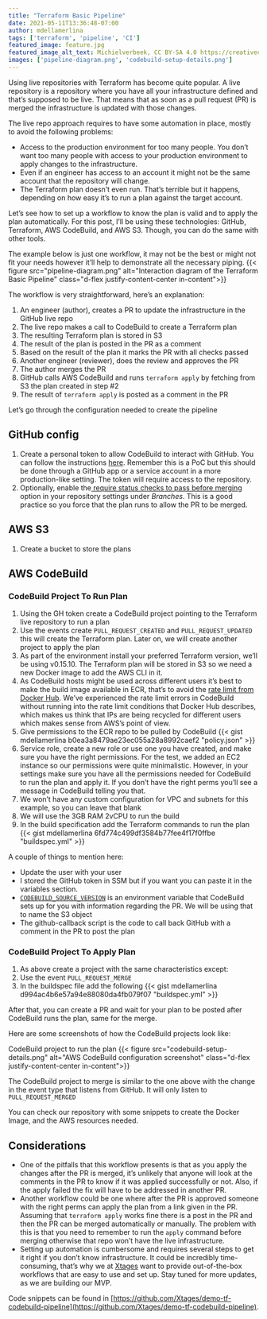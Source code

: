 ```yaml
---
title: "Terraform Basic Pipeline"
date: 2021-05-11T13:36:48-07:00
author: mdellamerlina
tags: ['terraform', 'pipeline', 'CI']
featured_image: feature.jpg
featured_image_alt_text: Michielverbeek, CC BY-SA 4.0 https://creativecommons.org/licenses/by-sa/4.0, via Wikimedia Commons
images: ['pipeline-diagram.png', 'codebuild-setup-details.png']
---
```


Using live repositories with Terraform has become quite popular. A live
repository is a repository where you have all your infrastructure defined
and that’s supposed to be live. That means that as soon as a pull request (PR)
is merged the infrastructure is updated with those changes.

The live repo approach requires to have some automation in place, mostly to avoid the following problems:
* Access to the production environment for too many people.
  You don’t want too many people with access to your production environment to apply changes to the infrastructure.
* Even if an engineer has access to an account it might not be the same account that the repository will change.
* The Terraform plan doesn’t even run. That’s terrible but it happens,
  depending on how easy it’s to run a plan against the target account.

Let’s see how to set up a workflow to know the plan is valid and to apply the plan automatically.
For this post, I’ll be using these technologies: GitHub, Terraform, AWS CodeBuild, and AWS S3. Though, you can do the same with other tools.

The example below is just one workflow, it may not be the best or might not fit your needs however it’ll help to demonstrate all the necessary piping.
{{< figure src="pipeline-diagram.png" alt="Interaction diagram of the Terraform Basic Pipeline" class="d-flex justify-content-center in-content">}}

The workflow is very straightforward, here’s an explanation:
1. An engineer (author), creates a PR to update the infrastructure in the GitHub live repo
2. The live repo makes a call to CodeBuild to create a Terraform plan
3. The resulting Terraform plan is stored in S3
4. The result of the plan is posted in the PR as a comment
5. Based on the result of the plan it marks the PR with all checks passed
6. Another engineer (reviewer), does the review and approves the PR
7. The author merges the PR
8. GitHub calls AWS CodeBuild and runs `terraform apply` by fetching from S3 the plan created in step #2
9. The result of `terraform apply` is posted as a comment in the PR

Let’s go through the configuration needed to create the pipeline

## GitHub config
1. Create a personal token to allow CodeBuild to interact with GitHub. You can follow the instructions [here](https://docs.github.com/en/github/authenticating-to-github/creating-a-personal-access-token). Remember this is a PoC but this should be done through a GitHub app or a service account in a more production-like setting. The token will require access to the repository.
2. Optionally, enable the[ require status checks to pass before merging](https://docs.github.com/en/github/administering-a-repository/managing-a-branch-protection-rule) option in your repository settings under *Branches*. This is a good practice so you force that the plan runs to allow the PR to be merged.

## AWS S3
1. Create a bucket to store the plans

## AWS CodeBuild

### CodeBuild Project To Run Plan
1. Using the GH token create a CodeBuild project pointing to the Terraform live repository to run a plan
2. Use the events create `PULL_REQUEST_CREATED` and `PULL_REQUEST_UPDATED` this will create the Terraform plan. Later on, we will create another project to apply the plan
3. As part of the environment install your preferred Terraform version, we’ll be using v0.15.10. The Terraform plan will be stored in S3 so we need a new Docker image to add the AWS CLI in it.
4. As CodeBuild hosts might be used across different users it’s best to make the build image available in ECR, that’s to avoid the [rate limit from Docker Hub](https://www.docker.com/increase-rate-limits). We’ve experienced the rate limit errors in CodeBuild without running into the rate limit conditions that Docker Hub describes, which makes us think that IPs are being recycled for different users which makes sense from AWS’s point of view.
5. Give permissions to the ECR repo to be pulled by CodeBuild
   {{< gist mdellamerlina b0ea3a8479ae23ec055a28a8992caef2 "policy.json" >}}
6. Service role, create a new role or use one you have created, and make sure you have the right permissions. For the test, we added an EC2 instance so our permissions were quite minimalistic. However, in your settings make sure you have all the permissions needed for CodeBuild to run the plan and apply it. If you don’t have the right perms you’ll see a message in CodeBuild telling you that.
7. We won’t have any custom configuration for VPC and subnets for this example, so you can leave that blank
8. We will use the 3GB RAM 2vCPU to run the build
9. In the build specification add the Terraform commands to run the plan
   {{< gist mdellamerlina 6fd774c499df3584b77fee4f17f0ffbe "buildspec.yml" >}}

A couple of things to mention here:
* Update the user with your user
* I stored the GitHub token in SSM but if you want you can paste it in the variables section.
* [`CODEBUILD_SOURCE_VERSION`](https://docs.aws.amazon.com/codebuild/latest/userguide/build-env-ref-env-vars.html) is an environment variable that CodeBuild sets up for you with information regarding the PR. We will be using that to name the S3 object
* The github-callback script is the code to call back GitHub with a comment in the PR to post the plan

### CodeBuild Project To Apply Plan
1. As above create a project with the same characteristics except:
 1. Use the event `PULL_REQUEST_MERGE`
2. In the buildspec file add the following
   {{< gist mdellamerlina d994ac4b6e57a94e88080da4fb079f07 "buildspec.yml" >}}

After that, you can create a PR and wait for your plan to be posted after CodeBuild runs the plan, same for the merge.

Here are some screenshots of how the CodeBuild projects look like:

CodeBuild project to run the plan
{{< figure src="codebuild-setup-details.png" alt="AWS CodeBuild configuration screenshot" class="d-flex justify-content-center in-content">}}

The CodeBuild project to merge is similar to the one above with the change in the event type that listens from GitHub. It will only listen to `PULL_REQUEST_MERGED`

You can check our repository with some snippets to create the Docker Image, and the AWS resources needed.

## Considerations
* One of the pitfalls that this workflow presents is that as you apply the changes after the PR is merged, it’s unlikely that anyone will look at the comments in the PR to know if it was applied successfully or not. Also, if the apply failed the fix will have to be addressed in another PR.
* Another workflow could be one where after the PR is approved someone with the right perms can apply the plan from a link given in the PR. Assuming that `terraform apply` works fine there is a post in the PR and then the PR can be merged automatically or manually. The problem with this is that you need to remember to run the `apply` command before merging otherwise that repo won’t have the live infrastructure.
* Setting up automation is cumbersome and requires several steps to get it right if you don’t know infrastructure. It could be incredibly time-consuming, that’s why we at [Xtages](https://xtages.com) want to provide out-of-the-box workflows that are easy to use and set up. Stay tuned for more updates, as we are building our MVP.

Code snippets can be found in [https://github.com/Xtages/demo-tf-codebuild-pipeline](https://github.com/Xtages/demo-tf-codebuild-pipeline).

